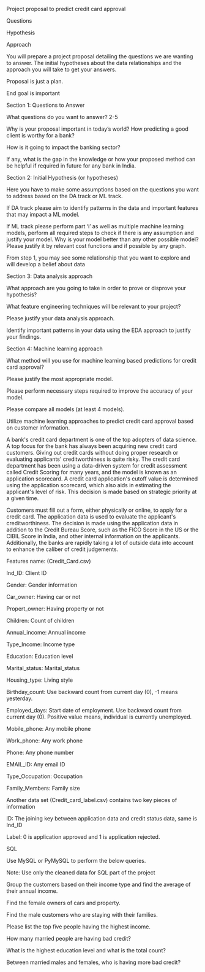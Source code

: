 Project proposal to predict credit card approval


Questions

Hypothesis

Approach


You will prepare a project proposal detailing the questions we are wanting to answer. The initial hypotheses about the data relationships and the approach you will take to get your answers.


Proposal is just a plan.

End goal is important


Section 1: Questions to Answer

What questions do you want to answer? 2-5


Why is your proposal important in today’s world? How predicting a good client is worthy for a bank?  

How is it going to impact the banking sector? 

If any, what is the gap in the knowledge or how your proposed method can be helpful if required in future for any bank in India.


Section 2: Initial Hypothesis (or hypotheses)

Here you have to make some assumptions based on the questions you want to address based on the DA track or ML track. 

If DA track please aim to identify patterns in the data and important features that may impact a ML model.

If ML track please perform part ‘i’ as well as multiple machine learning models, perform all required steps to check if there is any assumption and justify your model. Why is your model better than any other possible model? Please justify it by relevant cost functions and if possible by any graph.

From step 1, you may see some relationship that you want to explore and will develop a belief about data


Section 3: Data analysis approach

What approach are you going to take in order to prove or disprove your hypothesis?

What feature engineering techniques will be relevant to your project?

Please justify your data analysis approach.

Identify important patterns in your data using the EDA approach to justify your findings.


Section 4: Machine learning approach

What method will you use for machine learning based predictions for credit card approval?

Please justify the most appropriate model.

Please perform necessary steps required to improve the accuracy of your model.

Please compare all models (at least 4  models).


Utilize machine learning approaches to predict credit card approval based on customer information.


A bank's credit card department is one of the top adopters of data science. A top focus for the bank has always been acquiring new credit card customers. Giving out credit cards without doing proper research or evaluating applicants' creditworthiness is quite risky. The credit card department has been using a data-driven system for credit assessment called Credit Scoring for many years, and the model is known as an application scorecard. A credit card application's cutoff value is determined using the application scorecard, which also aids in estimating the applicant's level of risk. This decision is made based on strategic priority at a given time.


Customers must fill out a form, either physically or online, to apply for a credit card. The application data is used to evaluate the applicant's creditworthiness. The decision is made using the application data in addition to the Credit Bureau Score, such as the FICO Score in the US or the CIBIL Score in India, and other internal information on the applicants. Additionally, the banks are rapidly taking a lot of outside data into account to enhance the caliber of credit judgements.


Features name: (Credit_Card.csv)

Ind_ID: Client ID

Gender: Gender information

Car_owner: Having car or not

Propert_owner: Having property or not

Children: Count of children

Annual_income: Annual income

Type_Income: Income type

Education: Education level

Marital_status: Marital_status

Housing_type: Living style

Birthday_count: Use backward count from current day (0), -1 means yesterday.

Employed_days: Start date of employment. Use backward count from current day (0). Positive value means, individual is currently unemployed.

Mobile_phone: Any mobile phone

Work_phone: Any work phone

Phone: Any phone number

EMAIL_ID: Any email ID

Type_Occupation: Occupation

Family_Members: Family size


Another data set (Credit_card_label.csv) contains two key pieces of information

ID: The joining key between application data and credit status data, same is Ind_ID

Label: 0 is application approved and 1 is application rejected. 



SQL

Use MySQL or PyMySQL to perform the below queries. 

Note: Use only the cleaned data for SQL part of the project


Group the customers based on their income type and find the average of their annual income.

Find the female owners of cars and property.

Find the male customers who are staying with their families.

Please list the top five people having the highest income.

How many married people are having bad credit?

What is the highest education level and what is the total count?

Between married males and females, who is having more bad credit? 

